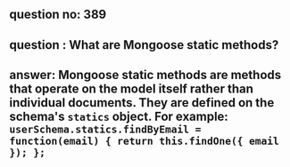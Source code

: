 
      
## question no: 389

## question : What are Mongoose static methods?

## answer: Mongoose static methods are methods that operate on the model itself rather than individual documents. They are defined on the schema's `statics` object. For example: `userSchema.statics.findByEmail = function(email) { return this.findOne({ email }); };`
      